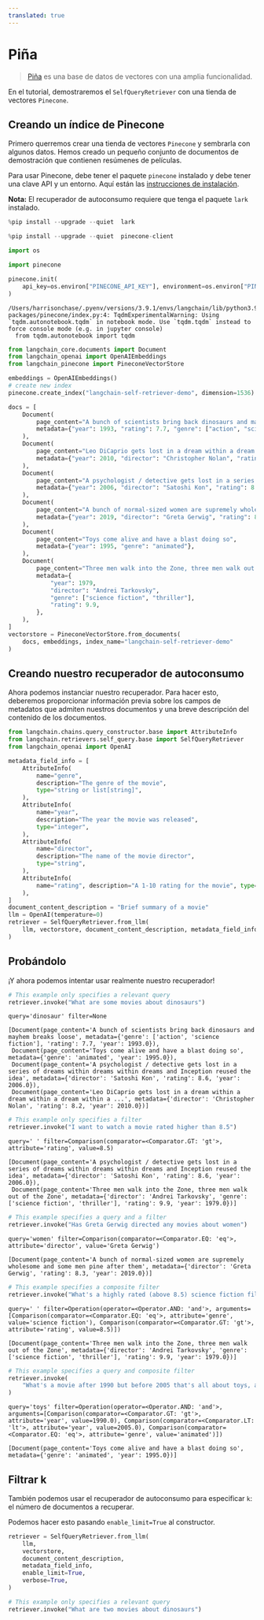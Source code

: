 ```yaml
---
translated: true
---
```


# Piña

>[Piña](https://docs.pinecone.io/docs/overview) es una base de datos de vectores con una amplia funcionalidad.

En el tutorial, demostraremos el `SelfQueryRetriever` con una tienda de vectores `Pinecone`.

## Creando un índice de Pinecone

Primero querremos crear una tienda de vectores `Pinecone` y sembrarla con algunos datos. Hemos creado un pequeño conjunto de documentos de demostración que contienen resúmenes de películas.

Para usar Pinecone, debe tener el paquete `pinecone` instalado y debe tener una clave API y un entorno. Aquí están las [instrucciones de instalación](https://docs.pinecone.io/docs/quickstart).

**Nota:** El recuperador de autoconsumo requiere que tenga el paquete `lark` instalado.

```python
%pip install --upgrade --quiet  lark
```

```python
%pip install --upgrade --quiet  pinecone-client
```

```python
import os

import pinecone

pinecone.init(
    api_key=os.environ["PINECONE_API_KEY"], environment=os.environ["PINECONE_ENV"]
)
```

```output
/Users/harrisonchase/.pyenv/versions/3.9.1/envs/langchain/lib/python3.9/site-packages/pinecone/index.py:4: TqdmExperimentalWarning: Using `tqdm.autonotebook.tqdm` in notebook mode. Use `tqdm.tqdm` instead to force console mode (e.g. in jupyter console)
  from tqdm.autonotebook import tqdm
```

```python
from langchain_core.documents import Document
from langchain_openai import OpenAIEmbeddings
from langchain_pinecone import PineconeVectorStore

embeddings = OpenAIEmbeddings()
# create new index
pinecone.create_index("langchain-self-retriever-demo", dimension=1536)
```

```python
docs = [
    Document(
        page_content="A bunch of scientists bring back dinosaurs and mayhem breaks loose",
        metadata={"year": 1993, "rating": 7.7, "genre": ["action", "science fiction"]},
    ),
    Document(
        page_content="Leo DiCaprio gets lost in a dream within a dream within a dream within a ...",
        metadata={"year": 2010, "director": "Christopher Nolan", "rating": 8.2},
    ),
    Document(
        page_content="A psychologist / detective gets lost in a series of dreams within dreams within dreams and Inception reused the idea",
        metadata={"year": 2006, "director": "Satoshi Kon", "rating": 8.6},
    ),
    Document(
        page_content="A bunch of normal-sized women are supremely wholesome and some men pine after them",
        metadata={"year": 2019, "director": "Greta Gerwig", "rating": 8.3},
    ),
    Document(
        page_content="Toys come alive and have a blast doing so",
        metadata={"year": 1995, "genre": "animated"},
    ),
    Document(
        page_content="Three men walk into the Zone, three men walk out of the Zone",
        metadata={
            "year": 1979,
            "director": "Andrei Tarkovsky",
            "genre": ["science fiction", "thriller"],
            "rating": 9.9,
        },
    ),
]
vectorstore = PineconeVectorStore.from_documents(
    docs, embeddings, index_name="langchain-self-retriever-demo"
)
```

## Creando nuestro recuperador de autoconsumo

Ahora podemos instanciar nuestro recuperador. Para hacer esto, deberemos proporcionar información previa sobre los campos de metadatos que admiten nuestros documentos y una breve descripción del contenido de los documentos.

```python
from langchain.chains.query_constructor.base import AttributeInfo
from langchain.retrievers.self_query.base import SelfQueryRetriever
from langchain_openai import OpenAI

metadata_field_info = [
    AttributeInfo(
        name="genre",
        description="The genre of the movie",
        type="string or list[string]",
    ),
    AttributeInfo(
        name="year",
        description="The year the movie was released",
        type="integer",
    ),
    AttributeInfo(
        name="director",
        description="The name of the movie director",
        type="string",
    ),
    AttributeInfo(
        name="rating", description="A 1-10 rating for the movie", type="float"
    ),
]
document_content_description = "Brief summary of a movie"
llm = OpenAI(temperature=0)
retriever = SelfQueryRetriever.from_llm(
    llm, vectorstore, document_content_description, metadata_field_info, verbose=True
)
```

## Probándolo

¡Y ahora podemos intentar usar realmente nuestro recuperador!

```python
# This example only specifies a relevant query
retriever.invoke("What are some movies about dinosaurs")
```

```output
query='dinosaur' filter=None
```

```output
[Document(page_content='A bunch of scientists bring back dinosaurs and mayhem breaks loose', metadata={'genre': ['action', 'science fiction'], 'rating': 7.7, 'year': 1993.0}),
 Document(page_content='Toys come alive and have a blast doing so', metadata={'genre': 'animated', 'year': 1995.0}),
 Document(page_content='A psychologist / detective gets lost in a series of dreams within dreams within dreams and Inception reused the idea', metadata={'director': 'Satoshi Kon', 'rating': 8.6, 'year': 2006.0}),
 Document(page_content='Leo DiCaprio gets lost in a dream within a dream within a dream within a ...', metadata={'director': 'Christopher Nolan', 'rating': 8.2, 'year': 2010.0})]
```

```python
# This example only specifies a filter
retriever.invoke("I want to watch a movie rated higher than 8.5")
```

```output
query=' ' filter=Comparison(comparator=<Comparator.GT: 'gt'>, attribute='rating', value=8.5)
```

```output
[Document(page_content='A psychologist / detective gets lost in a series of dreams within dreams within dreams and Inception reused the idea', metadata={'director': 'Satoshi Kon', 'rating': 8.6, 'year': 2006.0}),
 Document(page_content='Three men walk into the Zone, three men walk out of the Zone', metadata={'director': 'Andrei Tarkovsky', 'genre': ['science fiction', 'thriller'], 'rating': 9.9, 'year': 1979.0})]
```

```python
# This example specifies a query and a filter
retriever.invoke("Has Greta Gerwig directed any movies about women")
```

```output
query='women' filter=Comparison(comparator=<Comparator.EQ: 'eq'>, attribute='director', value='Greta Gerwig')
```

```output
[Document(page_content='A bunch of normal-sized women are supremely wholesome and some men pine after them', metadata={'director': 'Greta Gerwig', 'rating': 8.3, 'year': 2019.0})]
```

```python
# This example specifies a composite filter
retriever.invoke("What's a highly rated (above 8.5) science fiction film?")
```

```output
query=' ' filter=Operation(operator=<Operator.AND: 'and'>, arguments=[Comparison(comparator=<Comparator.EQ: 'eq'>, attribute='genre', value='science fiction'), Comparison(comparator=<Comparator.GT: 'gt'>, attribute='rating', value=8.5)])
```

```output
[Document(page_content='Three men walk into the Zone, three men walk out of the Zone', metadata={'director': 'Andrei Tarkovsky', 'genre': ['science fiction', 'thriller'], 'rating': 9.9, 'year': 1979.0})]
```

```python
# This example specifies a query and composite filter
retriever.invoke(
    "What's a movie after 1990 but before 2005 that's all about toys, and preferably is animated"
)
```

```output
query='toys' filter=Operation(operator=<Operator.AND: 'and'>, arguments=[Comparison(comparator=<Comparator.GT: 'gt'>, attribute='year', value=1990.0), Comparison(comparator=<Comparator.LT: 'lt'>, attribute='year', value=2005.0), Comparison(comparator=<Comparator.EQ: 'eq'>, attribute='genre', value='animated')])
```

```output
[Document(page_content='Toys come alive and have a blast doing so', metadata={'genre': 'animated', 'year': 1995.0})]
```

## Filtrar k

También podemos usar el recuperador de autoconsumo para especificar `k`: el número de documentos a recuperar.

Podemos hacer esto pasando `enable_limit=True` al constructor.

```python
retriever = SelfQueryRetriever.from_llm(
    llm,
    vectorstore,
    document_content_description,
    metadata_field_info,
    enable_limit=True,
    verbose=True,
)
```

```python
# This example only specifies a relevant query
retriever.invoke("What are two movies about dinosaurs")
```
